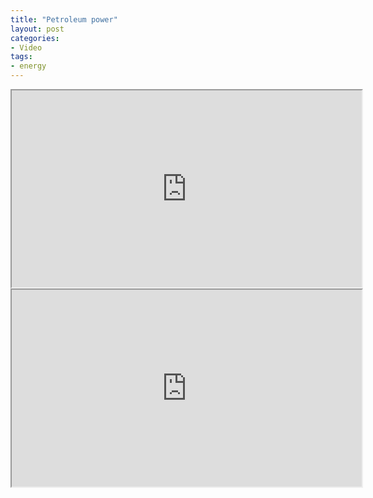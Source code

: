 ```yaml
---
title: "Petroleum power"
layout: post
categories:
- Video
tags:
- energy
---
```


<iframe width="560" height="315" src="https://www.youtube.com/embed/winJj-1Q3uk?si=jN8giqDd_tDYnLy_" title="Life without petroleum" allow="accelerometer; autoplay; clipboard-write; encrypted-media; gyroscope; picture-in-picture; web-share" referrerpolicy="strict-origin-when-cross-origin" allowfullscreen></iframe>

<iframe width="560" height="315" src="https://www.youtube.com/embed/4lWro0U-iRE?si=Iplu42akfuopLufW" title="Thank you, North Face" allow="accelerometer; autoplay; clipboard-write; encrypted-media; gyroscope; picture-in-picture; web-share" referrerpolicy="strict-origin-when-cross-origin" allowfullscreen></iframe>
